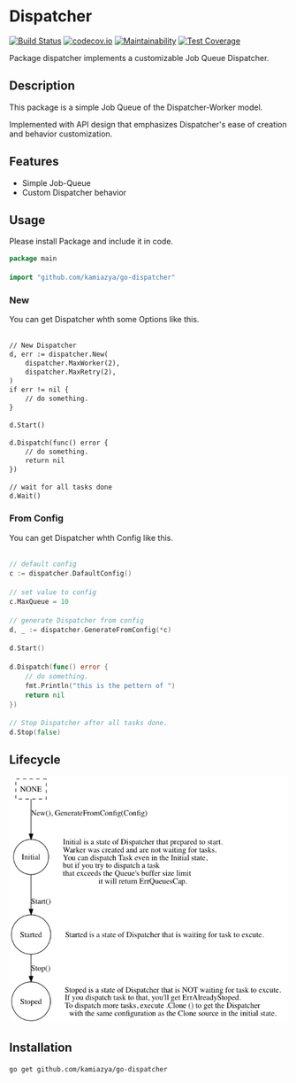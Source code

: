 # Dispatcher

[![Build Status](https://travis-ci.org/kamiazya/go-dispatcher.svg?branch=master)](https://travis-ci.org/kamiazya/go-dispatcher)
[![codecov.io](https://codecov.io/github/kamiazya/go-dispatcher/coverage.svg?branch=master)](https://codecov.io/github/kamiazya/go-dispatcher?branch=master)
[![Maintainability](https://api.codeclimate.com/v1/badges/d53905c52749161e8345/maintainability)](https://codeclimate.com/github/kamiazya/go-dispatcher/maintainability)
[![Test Coverage](https://api.codeclimate.com/v1/badges/d53905c52749161e8345/test_coverage)](https://codeclimate.com/github/kamiazya/go-dispatcher/test_coverage)

Package dispatcher implements a customizable Job Queue Dispatcher.

## Description

This package is a simple Job Queue of the Dispatcher-Worker model.

Implemented with API design that emphasizes Dispatcher's ease of creation and behavior customization.

## Features

- Simple Job-Queue
- Custom Dispatcher behavior

## Usage

Please install Package and include it in code.

```go
package main

import "github.com/kamiazya/go-dispatcher"

```

### New

You can get Dispatcher whth some Options like this.

```golang

// New Dispatcher
d, err := dispatcher.New(
    dispatcher.MaxWorker(2),
    dispatcher.MaxRetry(2),
)
if err != nil {
    // do something.
}

d.Start()

d.Dispatch(func() error {
    // do something.
    return nil
})

// wait for all tasks done
d.Wait()

```

### From Config

You can get Dispatcher whth Config like this.

```go

// default config
c := dispatcher.DafaultConfig()

// set value to config
c.MaxQueue = 10

// generate Dispatcher from config
d, _ := dispatcher.GenerateFromConfig(*c)

d.Start()

d.Dispatch(func() error {
    // do something.
    fmt.Println("this is the pettern of ")
    return nil
})

// Stop Dispatcher after all tasks done.
d.Stop(false)
```

## Lifecycle

![lifecycle](./lifecycle.png)

## Installation

```bash
go get github.com/kamiazya/go-dispatcher
```
